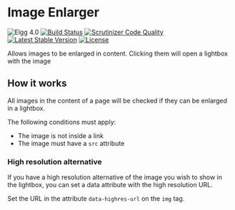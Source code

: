 # Image Enlarger

![Elgg 4.0](https://img.shields.io/badge/Elgg-4.0-green.svg)
[![Build Status](https://scrutinizer-ci.com/g/ColdTrick/image_enlarger/badges/build.png?b=master)](https://scrutinizer-ci.com/g/ColdTrick/image_enlarger/build-status/master)
[![Scrutinizer Code Quality](https://scrutinizer-ci.com/g/ColdTrick/image_enlarger/badges/quality-score.png?b=master)](https://scrutinizer-ci.com/g/ColdTrick/image_enlarger/?branch=master)
[![Latest Stable Version](https://poser.pugx.org/coldtrick/image_enlarger/v/stable.svg)](https://packagist.org/packages/coldtrick/image_enlarger)
[![License](https://poser.pugx.org/coldtrick/image_enlarger/license.svg)](https://packagist.org/packages/coldtrick/image_enlarger)

Allows images to be enlarged in content. Clicking them will open a lightbox with the image

## How it works

All images in the content of a page will be checked if they can be enlarged in a lightbox.

The following conditions must apply:

- The image is not inside a link
- The image must have a `src` attribute

### High resolution alternative

If you have a high resolution alternative of the image you wish to show in the lightbox, you can set a data attribute with the high resolution URL.

Set the URL in the attribute `data-highres-url` on the `img` tag.
